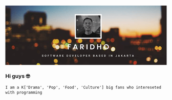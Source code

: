 ![faridho.github.io](https://raw.githubusercontent.com/faridho/faridho/master/assets/banner.png)
### Hi guys 🤓
```
I am a K['Drama', 'Pop', 'Food', 'Culture'] big fans who intereseted with programming
```
